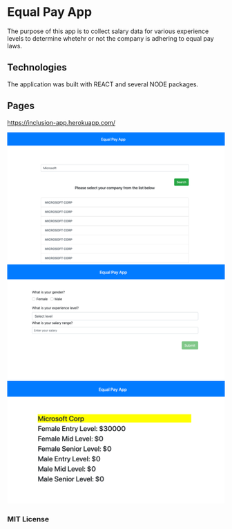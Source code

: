 # Equal Pay App

The purpose of this app is to collect salary data for various experience levels to determine whetehr or not the company is adhering to equal pay laws. 

## Technologies

The application was built with REACT and several NODE packages.

## Pages

https://inclusion-app.herokuapp.com/ 


![Screenshot](demo1.png)
![Screenshot](demo2.png)
![Screenshot](demo3.png)


### MIT License

